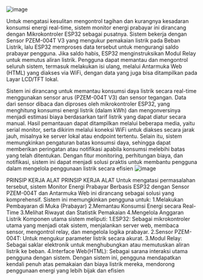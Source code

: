 ![image](https://github.com/user-attachments/assets/2909bda9-1c2f-43a0-b32d-8572ce16fd22)






Untuk mengatasi kesulitan mengontrol tagihan dan kurangnya kesadaran konsumsi energi real-time, sistem
 monitor energi prabayar ini dirancang dengan Mikrokontroler ESP32 sebagai pusatnya. Sistem bekerja dengan
 Sensor PZEM-004T V3 yang mengukur pemakaian listrik pada Beban Listrik, lalu ESP32 memproses data
 tersebut untuk mengurangi saldo prabayar pengguna. Jika saldo habis, ESP32 menginstruksikan Modul Relay
 untuk memutus aliran listrik. Pengguna dapat memantau dan mengontrol seluruh sistem, termasuk melakukan
 isi ulang, melalui Antarmuka Web (HTML) yang diakses via WiFi, dengan data yang juga bisa ditampilkan pada
 Layar LCD/TFT lokal.

 Sistem ini dirancang untuk memantau konsumsi daya listrik secara real-time menggunakan sensor arus
 (PZEM-004T V3) dan sensor tegangan. Data dari sensor dibaca dan diproses oleh mikrokontroler ESP32, yang
 menghitung konsumsi energi listrik (dalam kWh) dan mengonversinya menjadi estimasi biaya berdasarkan
 tarif listrik yang dapat diatur secara manual.
 Hasil pemantauan dapat ditampilkan melalui beberapa media, yaitu serial monitor, serta dikirim melalui
 koneksi WiFi untuk diakses secara jarak jauh, misalnya ke server lokal atau endpoint tertentu. Selain itu,
 sistem memungkinkan pengaturan batas konsumsi daya, sehingga dapat memberikan peringatan atau
 notifikasi apabila konsumsi melebihi batas yang telah ditentukan.
 Dengan fitur monitoring, perhitungan biaya, dan notifikasi, sistem ini dapat menjadi solusi praktis untuk
 membantu pengguna dalam mengelola penggunaan listrik secara efisien
![image](https://github.com/user-attachments/assets/d0843ca8-f7f3-40f4-88d2-3ce4feb65677)

PRINSIP KERJA ALAT PRINSIP KERJA ALAT
 Untuk mengatasi permasalahan tersebut, sistem Monitor Energi Prabayar Berbasis ESP32 dengan Sensor PZEM-004T dan Antarmuka
 Web ini dirancang sebagai solusi yang komprehensif. Sistem ini memungkinkan pengguna untuk:
 1.Melakukan Pembayaran di Muka (Prabayar)
 2.Memantau Konsumsi Energi secara Real-Time
 3.Melihat Riwayat dan Statistik Pemakaian
 4.Mengelola Anggaran Listrik
 Komponen utama sistem meliputi:
 1.ESP32: Sebagai mikrokontroler utama yang menjadi otak sistem, menjalankan server web, membaca sensor, mengontrol relay, dan
 mengelola logika prabayar.
 2.Sensor PZEM-004T: Untuk mengukur parameter listrik secara akurat.
 3.Modul Relay: Sebagai saklar elektronik untuk menghubungkan atau memutuskan aliran listrik ke beban.
 4.Interface Web(HTML): Sebagai sarana interaksi utama pengguna dengan sistem.
 Dengan sistem ini, pengguna mendapatkan kendali penuh atas pemakaian dan biaya listrik mereka, mendorong penggunaan energi
 yang lebih bijak dan efisien
